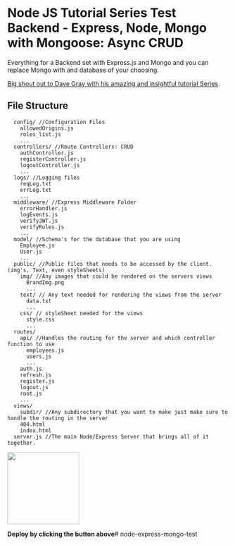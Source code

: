 # Node JS Tutorial Series Test Backend - Express, Node, Mongo with Mongoose: Async CRUD

Everything for a Backend set with Express.js and Mongo and you can replace 
Mongo with and database of your choosing.

[Big shout out to Dave Gray with his amazing and insightful tutorial Series](https://www.youtube.com/playlist?list=PL0Zuz27SZ-6PFkIxaJ6Xx_X46avTM1aYw).

## File Structure

```
  config/ //Configuration Files
    allowedOrigins.js
    roles_list.js
    ...
  controllers/ //Route Controllers: CRUD
    authController.js
    registerController.js
    logoutController.js
    ...
  logs/ //Logging files
    reqLog.txt
    errLog.txt
    ...
  middleware/ //Express Middleware Folder
    errorHandler.js
    logEvents.js
    verifyJWT.js
    verifyRoles.js
    ...
  model/ //Schema's for the database that you are using
    Employee.js
    User.js
    ...
  public/ //Public files that needs to be accessed by the client. (img's, Text, even styleSheets)
    img/ //Any images that could be rendered on the servers views
      BrandImg.png
      ...
    text/ // Any text needed for rendering the views from the server
      data.txt
      ...
    css/ // styleSheet needed for the views
      style.css
      ...
  routes/
    api/ //Handles the routing for the server and which controller function to use
      employees.js
      users.js
      ...
    auth.js
    refresh.js
    register.js
    logout.js
    root.js
    ...
  views/
    subdir/ //Any subdirectory that you want to make just make sure to handle the routing in the server
    404.html
    index.html
  server.js //The main Node/Express Server that brings all of it together.
```
[<img src="https://cdn.gomix.com/2bdfb3f8-05ef-4035-a06e-2043962a3a13%2Fremix-button.svg" width="163px" />](https://glitch.com/edit/#!/import/github/NateAyye/node-express-mongo-test)

**Deploy by clicking the button above**# node-express-mongo-test
